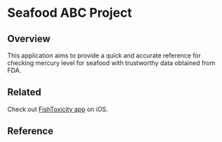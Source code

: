 # Seafood ABC Project

## Overview

This application aims to provide a quick and accurate reference for checking mercury level for seafood with trustworthy data obtained from FDA.

## Related

Check out [FishToxicity app](https://itunes.apple.com/us/app/fishtoxicity/id1078063422?ls=1&mt=8) on iOS.

## Reference
[angular-phonecat]: https://github.com/angular/angular-phonecat
